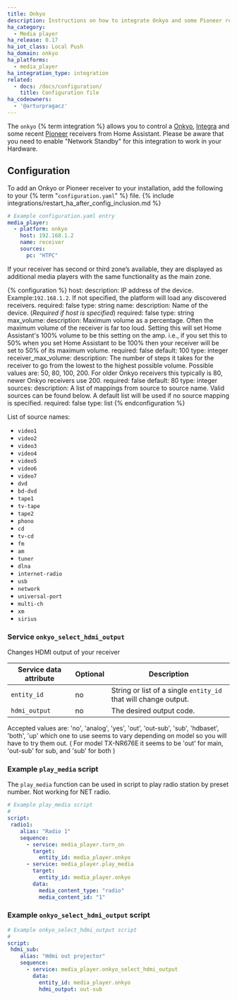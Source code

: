 ```yaml
---
title: Onkyo
description: Instructions on how to integrate Onkyo and some Pioneer receivers into Home Assistant.
ha_category:
  - Media player
ha_release: 0.17
ha_iot_class: Local Push
ha_domain: onkyo
ha_platforms:
  - media_player
ha_integration_type: integration
related:
  - docs: /docs/configuration/
    title: Configuration file
ha_codeowners:
  - '@arturpragacz'
---
```


The `onkyo` {% term integration %} allows you to control a [Onkyo](https://www.onkyo.com), [Integra](http://www.integrahometheater.com)
and some recent [Pioneer](https://www.pioneerelectronics.com) receivers from Home Assistant.
Please be aware that you need to enable "Network Standby" for this integration to work in your Hardware.

## Configuration

To add an Onkyo or Pioneer receiver to your installation, add the following to your {% term "`configuration.yaml`" %} file.
{% include integrations/restart_ha_after_config_inclusion.md %}

```yaml
# Example configuration.yaml entry
media_player:
  - platform: onkyo
    host: 192.168.1.2
    name: receiver
    sources:
      pc: "HTPC"
```

 If your receiver has second or third zone’s available, they are displayed as additional media players with the same functionality as the main zone.

{% configuration %}
host:
  description: IP address of the device. Example:`192.168.1.2`. If not specified, the platform will load any discovered receivers.
  required: false
  type: string
name:
  description: Name of the device. (*Required if host is specified*)
  required: false
  type: string
max_volume:
  description: Maximum volume as a percentage. Often the maximum volume of the receiver is far too loud. Setting this will set Home Assistant's 100% volume to be this setting on the amp. i.e., if you set this to 50% when you set Home Assistant to be 100% then your receiver will be set to 50% of its maximum volume.
  required: false
  default: 100
  type: integer
receiver_max_volume:
  description: The number of steps it takes for the receiver to go from the lowest to the highest possible volume. Possible values are: 50, 80, 100, 200. For older Onkyo receivers this typically is 80, newer Onkyo receivers use 200.
  required: false
  default: 80
  type: integer
sources:
  description: A list of mappings from source to source name. Valid sources can be found below. A default list will be used if no source mapping is specified.
  required: false
  type: list
{% endconfiguration %}

List of source names:

- `video1`
- `video2`
- `video3`
- `video4`
- `video5`
- `video6`
- `video7`
- `dvd`
- `bd-dvd`
- `tape1`
- `tv-tape`
- `tape2`
- `phono`
- `cd`
- `tv-cd`
- `fm`
- `am`
- `tuner`
- `dlna`
- `internet-radio`
- `usb`
- `network`
- `universal-port`
- `multi-ch`
- `xm`
- `sirius`

### Service `onkyo_select_hdmi_output`

Changes HDMI output of your receiver

| Service data attribute | Optional | Description                                                     |
| ---------------------- | -------- | --------------------------------------------------------------- |
| `entity_id`            | no       | String or list of a single `entity_id` that will change output. |
| `hdmi_output`          | no       | The desired output code.                                        |

Accepted values are:
'no', 'analog', 'yes', 'out', 'out-sub', 'sub', 'hdbaset', 'both', 'up'
which one to use seems to vary depending on model so you will have to try them out.
( For model TX-NR676E it seems to be 'out' for main, 'out-sub' for sub, and 'sub' for both )

### Example `play_media` script

The `play_media` function can be used in script to play radio station by preset number.
Not working for NET radio.

```yaml
# Example play_media script
#
script:
 radio1:
    alias: "Radio 1"
    sequence:
      - service: media_player.turn_on
        target:
          entity_id: media_player.onkyo
      - service: media_player.play_media
        target:
          entity_id: media_player.onkyo
        data:
          media_content_type: "radio"
          media_content_id: "1"
```

### Example `onkyo_select_hdmi_output` script

```yaml
# Example onkyo_select_hdmi_output script
#
script:
 hdmi_sub:
    alias: "Hdmi out projector"
    sequence:
      - service: media_player.onkyo_select_hdmi_output
        data:
          entity_id: media_player.onkyo
          hdmi_output: out-sub
```
